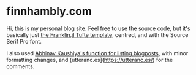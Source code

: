 # finnhambly.com

Hi, this is my personal blog site. Feel free to use the source code, but it's basically just 
[the Franklin.jl Tufte template](https://github.com/tlienart/FranklinTemplates.jl), centred, and with the Source Serif Pro font.

I also used [Abhinav Kaushlya's function for listing blogposts](https://github.com/abhishalya/abhishalya.github.io), with minor formatting changes, and (utteranc.es](https://utteranc.es/) for the comments.
